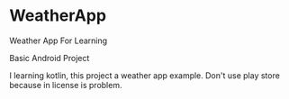 # WeatherApp
Weather App For Learning 

Basic Android Project 

I learning kotlin, this project  a weather app example. Don't use play store because in license is problem. 

